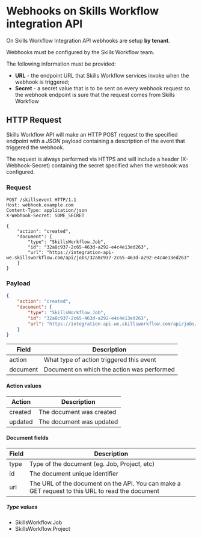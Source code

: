 # Webhooks on Skills Workflow integration API

On Skills Workflow Integration API webhooks are setup **by tenant**.

Webhooks must be configured by the Skills Workflow team.

The following information must be provided:
* **URL** - the endpoint URL that Skills Workflow services invoke when the webhook is triggered;
* **Secret** - a secret value that is to be sent on every webhook request so the webhook endpoint is sure that the request comes from Skills Workflow

## HTTP Request

Skills Workflow API will make an HTTP POST request to the specified endpoint with a *JSON* payload containing a description of the event that triggered the webhook.

The request is always performed via HTTPS and will include a header (X-Webhook-Secret) containing the secret specified when the webhook was configured.

### Request
```http
POST /skillsevent HTTP/1.1
Host: webhook.example.com
Content-Type: application/json
X-Webhook-Secret: SOME_SECRET

{
    "action": "created",
    "document": {
        "type": "SkillsWorkflow.Job",
        "id": "32a8c937-2c65-463d-a292-e4c4e13ed263",
        "url": "https://integration-api-we.skillsworkflow.com/api/jobs/32a8c937-2c65-463d-a292-e4c4e13ed263"
    }
} 
```

### Payload

```json
{
    "action": "created",
    "document": {
        "type": "SkillsWorkflow.Job",
        "id": "32a8c937-2c65-463d-a292-e4c4e13ed263",
        "url": "https://integration-api-we.skillsworkflow.com/api/jobs/32a8c937-2c65-463d-a292-e4c4e13ed263"
    }
}
```

| Field                 | Description                                        
| --------------        | -------------------------------------------------- 
| action                | What type of action triggered this event           
| document              | Document on which the action was performed    

#### Action values

| Action                    | Description                                        
| --------------            | -------------------------------------------------- 
| created                   | The document was created
| updated                   | The document was updated
     

#### Document fields

| Field                 | Description                                        
| --------------        | -------------------------------------------------- 
| type                  | Type of the document (eg. Job, Project, etc)
| id                    | The document unique identifier
| url                   | The URL of the document on the API. You can make a GET request to this URL to read the document

##### Type values

* SkillsWorkflow.Job
* SkillsWorkflow.Project